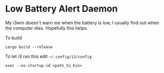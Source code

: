 # Low Battery Alert Daemon

My i3wm doesn't warn me when the battery is low, I usually find out when the computer dies. Hopefully this helps.

To build
```
cargo build --release
```

To let i3 run this
edit `~/.config/i3/config`
```
exec --no-startup-id <path_to_bin>
```
